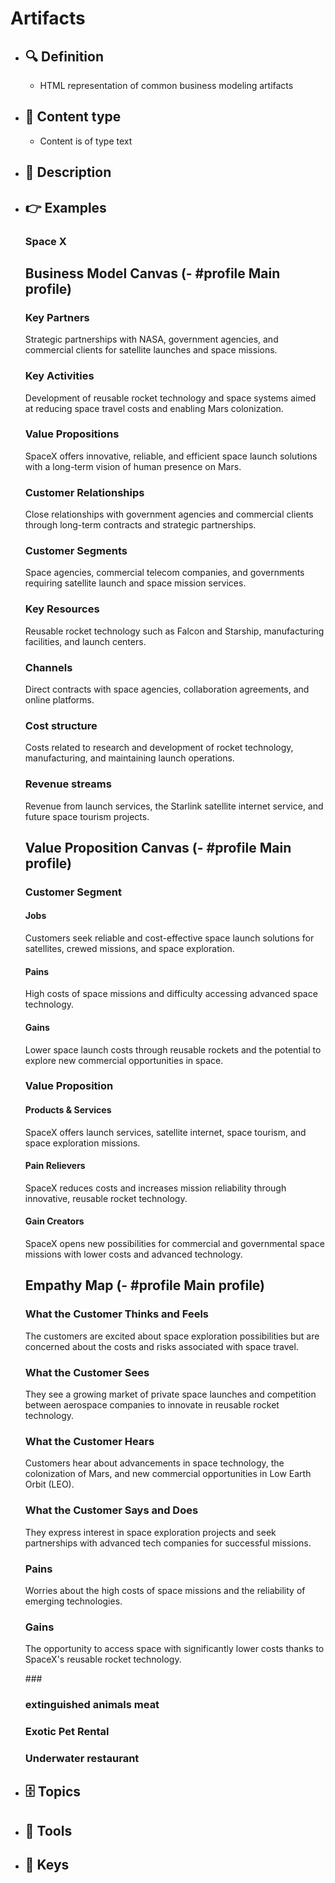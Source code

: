 # Artifacts
- ## 🔍 Definition
  - HTML representation of common business modeling artifacts
- ## 📰 Content type 
  - Content is of type text
- ## 📖 Description
  
- ## 👉 Examples
  ### Space X
  <h2>Business Model Canvas (- #profile Main profile)</h2>
  <div id="business-model-canvas" class="bg-gray-100 h-screen p-5">
      <div class="row-span-2 grid h-3/5 grid-cols-5 bg-white shadow-lg">
          <div class="row-span-2 border pl-2">
              <h3>Key Partners</h3>
              <p>Strategic partnerships with NASA, government agencies, and commercial clients for satellite launches and space missions.</p>
          </div>
          <div class="row-span-1 border pl-2">
              <h3>Key Activities</h3>
              <p>Development of reusable rocket technology and space systems aimed at reducing space travel costs and enabling Mars colonization.</p>
          </div>
          <div class="row-span-2 border pl-2">
              <h3>Value Propositions</h3>
              <p>SpaceX offers innovative, reliable, and efficient space launch solutions with a long-term vision of human presence on Mars.</p>
          </div>
          <div class="border pl-2">
              <h3>Customer Relationships</h3>
              <p>Close relationships with government agencies and commercial clients through long-term contracts and strategic partnerships.</p>
          </div>
          <div class="row-span-2 border pl-2">
              <h3>Customer Segments</h3>
              <p>Space agencies, commercial telecom companies, and governments requiring satellite launch and space mission services.</p>
          </div>
          <div class="border pl-2">
              <h3>Key Resources</h3>
              <p>Reusable rocket technology such as Falcon and Starship, manufacturing facilities, and launch centers.</p>
          </div>
          <div class="border pl-2">
              <h3>Channels</h3>
              <p>Direct contracts with space agencies, collaboration agreements, and online platforms.</p>
          </div>
      </div>
      <div class="grid h-52 grid-cols-2 bg-white shadow-lg">
          <div class="border pl-2">
              <h3>Cost structure</h3>
              <p>Costs related to research and development of rocket technology, manufacturing, and maintaining launch operations.</p>
          </div>
          <div class="border pl-2">
              <h3>Revenue streams</h3>
              <p>Revenue from launch services, the Starlink satellite internet service, and future space tourism projects.</p>
          </div>
      </div>
  </div>
  <h2>Value Proposition Canvas (- #profile Main profile)</h2>
  <div id="value-proposition-canvas" class="bg-gray-100 h-screen p-5">
      <div class="grid h-3/5 grid-cols-2 gap-4 bg-white shadow-lg p-5">
          <!-- Customer Segment -->
          <div class="border p-5">
              <h3>Customer Segment</h3>
              <div class="border-t mt-3">
                  <h4>Jobs</h4>
                  <p>Customers seek reliable and cost-effective space launch solutions for satellites, crewed missions, and space exploration.</p>
              </div>
              <div class="border-t mt-3">
                  <h4>Pains</h4>
                  <p>High costs of space missions and difficulty accessing advanced space technology.</p>
              </div>
              <div class="border-t mt-3">
                  <h4>Gains</h4>
                  <p>Lower space launch costs through reusable rockets and the potential to explore new commercial opportunities in space.</p>
              </div>
          </div>
          <!-- Value Proposition -->
          <div class="border p-5">
              <h3>Value Proposition</h3>
              <div class="border-t mt-3">
                  <h4>Products & Services</h4>
                  <p>SpaceX offers launch services, satellite internet, space tourism, and space exploration missions.</p>
              </div>
              <div class="border-t mt-3">
                  <h4>Pain Relievers</h4>
                  <p>SpaceX reduces costs and increases mission reliability through innovative, reusable rocket technology.</p>
              </div>
              <div class="border-t mt-3">
                  <h4>Gain Creators</h4>
                  <p>SpaceX opens new possibilities for commercial and governmental space missions with lower costs and advanced technology.</p>
              </div>
          </div>
      </div>
  </div>
  <h2>Empathy Map (- #profile Main profile)</h2>
  <div id="empathy-map" class="bg-gray-100 h-screen p-5">
      <div class="grid h-3/5 grid-cols-2 gap-4 bg-white shadow-lg p-5">
          <!-- What Customer Thinks and Feels -->
          <div class="border p-5">
              <h3>What the Customer Thinks and Feels</h3>
              <p>The customers are excited about space exploration possibilities but are concerned about the costs and risks associated with space travel.</p>
          </div>
          <!-- What Customer Sees -->
          <div class="border p-5">
              <h3>What the Customer Sees</h3>
              <p>They see a growing market of private space launches and competition between aerospace companies to innovate in reusable rocket technology.</p>
          </div>
          <!-- What Customer Hears -->
          <div class="border p-5">
              <h3>What the Customer Hears</h3>
              <p>Customers hear about advancements in space technology, the colonization of Mars, and new commercial opportunities in Low Earth Orbit (LEO).</p>
          </div>
          <!-- What Customer Says and Does -->
          <div class="border p-5">
              <h3>What the Customer Says and Does</h3>
              <p>They express interest in space exploration projects and seek partnerships with advanced tech companies for successful missions.</p>
          </div>
          <!-- Pains -->
          <div class="border p-5">
              <h3>Pains</h3>
              <p>Worries about the high costs of space missions and the reliability of emerging technologies.</p>
          </div>
          <!-- Gains -->
          <div class="border p-5">
              <h3>Gains</h3>
              <p>The opportunity to access space with significantly lower costs thanks to SpaceX's reusable rocket technology.</p>
          </div>
      </div>
  </div>
  ### 
  
  ### extinguished animals meat
  
  ### Exotic Pet Rental
  
  ### Underwater restaurant
  
- ## 🗄️ Topics
  
- ## 🧰 Tools
  
- ## 🔑 Keys
  

